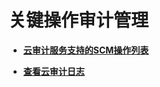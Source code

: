 # 关键操作审计管理<a name="ZH-CN_TOPIC_0110866159"></a>

-   **[云审计服务支持的SCM操作列表](云审计服务支持的SCM操作列表.md)**  

-   **[查看云审计日志](查看云审计日志.md)**  


